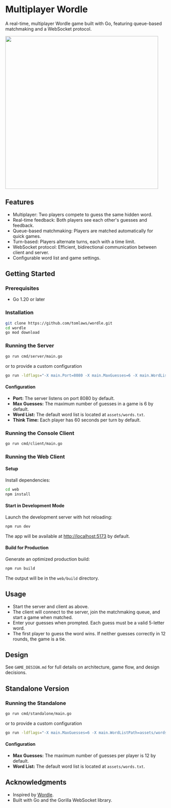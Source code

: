 # Multiplayer Wordle

A real-time, multiplayer Wordle game built with Go, featuring queue-based matchmaking and a WebSocket protocol.

<img src="https://i.imgur.com/EwnRwVv.jpeg" width="480"/>

## Features
- Multiplayer: Two players compete to guess the same hidden word.
- Real-time feedback: Both players see each other's guesses and feedback.
- Queue-based matchmaking: Players are matched automatically for quick games.
- Turn-based: Players alternate turns, each with a time limit.
- WebSocket protocol: Efficient, bidirectional communication between client and server.
- Configurable word list and game settings.

## Getting Started

### Prerequisites
- Go 1.20 or later

### Installation
```sh
git clone https://github.com/tomlaws/wordle.git
cd wordle
go mod download
```

### Running the Server
```sh
go run cmd/server/main.go
```
or to provide a custom configuration
```sh
go run -ldflags="-X main.Port=8080 -X main.MaxGuesses=6 -X main.WordListPath=assets/words.txt -X main.ThinkTime=60" cmd/server/main.go
```
#### Configuration
- **Port:** The server listens on port 8080 by default.
- **Max Guesses:** The maximum number of guesses in a game is 6 by default.
- **Word List:** The default word list is located at `assets/words.txt`.
- **Think Time:** Each player has 60 seconds per turn by default.

### Running the Console Client
```sh
go run cmd/client/main.go
```

### Running the Web Client

#### Setup
Install dependencies:
```sh
cd web
npm install
```

#### Start in Development Mode
Launch the development server with hot reloading:
```sh
npm run dev
```
The app will be available at [http://localhost:5173](http://localhost:5173) by default.

#### Build for Production
Generate an optimized production build:
```sh
npm run build
```
The output will be in the `web/build` directory.

## Usage
- Start the server and client as above.
- The client will connect to the server, join the matchmaking queue, and start a game when matched.
- Enter your guesses when prompted. Each guess must be a valid 5-letter word.
- The first player to guess the word wins. If neither guesses correctly in 12 rounds, the game is a tie.

## Design
See `GAME_DESIGN.md` for full details on architecture, game flow, and design decisions.

## Standalone Version
### Running the Standalone
```sh
go run cmd/standalone/main.go
```
or to provide a custom configuration
```sh
go run -ldflags="-X main.MaxGuesses=6 -X main.WordListPath=assets/words.txt" cmd/standalone/main.go
```
#### Configuration
- **Max Guesses:** The maximum number of guesses per player is 12 by default.
- **Word List:** The default word list is located at `assets/words.txt`.

## Acknowledgments
- Inspired by [Wordle](https://www.nytimes.com/games/wordle/index.html).
- Built with Go and the Gorilla WebSocket library.
